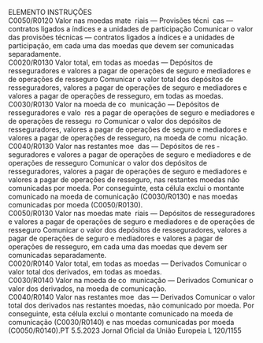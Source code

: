  
ELEMENTO  INSTRUÇÕES  
C0050/R0120  Valor nas moedas mate ­
riais — Provisões técni ­
cas — contratos ligados 
a índices e a unidades de 
participação  Comunicar o valor das provisões técnicas — contratos ligados a índices e a unidades de 
participação, em cada uma das moedas que devem ser comunicadas separadamente.  
C0020/R0130  Valor total, em todas as 
moedas — Depósitos de 
resseguradores e valores 
a pagar de operações de 
seguro e mediadores e de 
operações de resseguro  Comunicar o valor total dos depósitos de resseguradores, valores a pagar de operações 
de seguro e mediadores e valores a pagar de operações de resseguro, em todas as 
moedas.  
C0030/R0130  Valor na moeda de co ­
municação — Depósitos 
de resseguradores e valo ­
res a pagar de operações 
de seguro e mediadores e 
de operações de ressegu ­
ro  Comunicar o valor dos depósitos de resseguradores, valores a pagar de operações de 
seguro e mediadores e valores a pagar de operações de resseguro, na moeda de comu ­
nicação.  
C0040/R0130  Valor nas restantes moe ­
das — Depósitos de res ­
seguradores e valores a 
pagar de operações de 
seguro e mediadores e de 
operações de resseguro  Comunicar o valor dos depósitos de resseguradores, valores a pagar de operações de 
seguro e mediadores e valores a pagar de operações de resseguro, nas restantes moedas 
não comunicadas por moeda. 
Por conseguinte, esta célula exclui o montante comunicado na moeda de comunicação 
(C0030/R0130) e nas moedas comunicadas por moeda (C0050/R0130).  
C0050/R0130  Valor nas moedas mate ­
riais — Depósitos de 
resseguradores e valores 
a pagar de operações de 
seguro e mediadores e de 
operações de resseguro  Comunicar o valor dos depósitos de resseguradores, valores a pagar de operações de 
seguro e mediadores e valores a pagar de operações de resseguro, em cada uma das 
moedas que devem ser comunicadas separadamente.  
C0020/R0140  Valor total, em todas as 
moedas — Derivados  Comunicar o valor total dos derivados, em todas as moedas.  
C0030/R0140  Valor na moeda de co ­
municação — Derivados  Comunicar o valor dos derivados, na moeda de comunicação.  
C0040/R0140  Valor nas restantes moe ­
das — Derivados  Comunicar o valor total dos derivados nas restantes moedas, não comunicado por 
moeda. 
Por conseguinte, esta célula exclui o montante comunicado na moeda de comunicação 
(C0030/R0140) e nas moedas comunicadas por moeda (C0050/R0140).PT  5.5.2023 Jornal Oficial da União Europeia L 120/1155